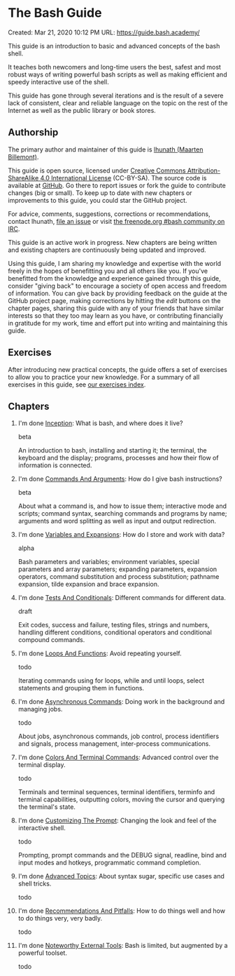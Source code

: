# The Bash Guide

Created: Mar 21, 2020 10:12 PM
URL: https://guide.bash.academy/

This guide is an introduction to basic and advanced concepts of the bash shell.

It teaches both newcomers and long-time users the best, safest and most robust ways of writing powerful bash scripts as well as making efficient and speedy interactive use of the shell.

This guide has gone through several iterations and is the result of a severe lack of consistent, clear and reliable language on the topic on the rest of the Internet as well as the public library or book stores.

## Authorship

The primary author and maintainer of this guide is [lhunath (Maarten Billemont)](https://www.lhunath.com/).

This guide is open source, licensed under [Creative Commons Attribution-ShareAlike 4.0 International License](https://creativecommons.org/licenses/by-sa/4.0/) (CC-BY-SA). The source code is available at [GitHub](https://github.com/lhunath/guide.bash.academy). Go there to report issues or fork the guide to contribute changes (big or small). To keep up to date with new chapters or improvements to this guide, you could star the GitHub project.

For advice, comments, suggestions, corrections or recommendations, contact lhunath, [file an issue](https://github.com/lhunath/guide.bash.academy/issues) or visit [the freenode.org #bash community on IRC](irc://freenode.org/#bash).

This guide is an active work in progress. New chapters are being written and existing chapters are continuously being updated and improved.

Using this guide, I am sharing my knowledge and expertise with the world freely in the hopes of benefitting you and all others like you. If you've benefitted from the knowledge and experience gained through this guide, consider "giving back" to encourage a society of open access and freedom of information. You can give back by providing feedback on the guide at the GitHub project page, making corrections by hitting the *edit* buttons on the chapter pages, sharing this guide with any of your friends that have similar interests so that they too may learn as you have, or contributing financially in gratitude for my work, time and effort put into writing and maintaining this guide.

## Exercises

After introducing new practical concepts, the guide offers a set of exercises to allow you to practice your new knowledge. For a summary of all exercises in this guide, see [our exercises index](https://guide.bash.academy/exercises).

## Chapters

1. I'm done [Inception](https://guide.bash.academy/inception/): What is bash, and where does it live?

    beta

    An introduction to bash, installing and starting it; the terminal, the keyboard and the display; programs, processes and how their flow of information is connected.

2. I'm done [Commands And Arguments](https://guide.bash.academy/commands/): How do I give bash instructions?

    beta

    About what a command is, and how to issue them; interactive mode and scripts; command syntax, searching commands and programs by name; arguments and word splitting as well as input and output redirection.

3. I'm done [Variables and Expansions](https://guide.bash.academy/expansions/): How do I store and work with data?

    alpha

    Bash parameters and variables; environment variables, special parameters and array parameters; expanding parameters, expansion operators, command substitution and process substitution; pathname expansion, tilde expansion and brace expansion.

4. I'm done [Tests And Conditionals](https://guide.bash.academy/conditionals/): Different commands for different data.

    draft

    Exit codes, success and failure, testing files, strings and numbers, handling different conditions, conditional operators and conditional compound commands.

5. I'm done [Loops And Functions](https://guide.bash.academy/loops/): Avoid repeating yourself.

    todo

    Iterating commands using for loops, while and until loops, select statements and grouping them in functions.

6. I'm done [Asynchronous Commands](https://guide.bash.academy/asynchronous/): Doing work in the background and managing jobs.

    todo

    About jobs, asynchronous commands, job control, process identifiers and signals, process management, inter-process communications.

7. I'm done [Colors And Terminal Commands](https://guide.bash.academy/terminal/): Advanced control over the terminal display.

    todo

    Terminals and terminal sequences, terminal identifiers, terminfo and terminal capabilities, outputting colors, moving the cursor and querying the terminal's state.

8. I'm done [Customizing The Prompt](https://guide.bash.academy/readline/): Changing the look and feel of the interactive shell.

    todo

    Prompting, prompt commands and the DEBUG signal, readline, bind and input modes and hotkeys, programmatic command completion.

9. I'm done [Advanced Topics](https://guide.bash.academy/advanced/): About syntax sugar, specific use cases and shell tricks.

    todo

10. I'm done [Recommendations And Pitfalls](https://guide.bash.academy/practices/): How to do things well and how to do things very, very badly.

    todo

11. I'm done [Noteworthy External Tools](https://guide.bash.academy/external/): Bash is limited, but augmented by a powerful toolset.

    todo